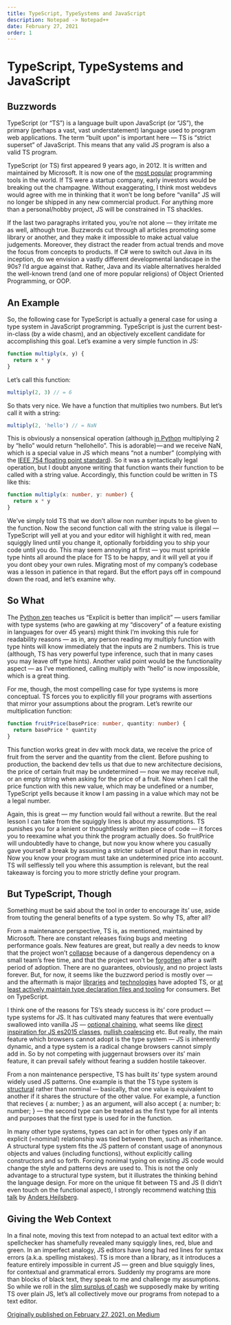 ```yaml
---
title: TypeScript, TypeSystems and JavaScript
description: Notepad -> Notepad++
date: February 27, 2021
order: 1
---
```


# TypeScript, TypeSystems and JavaScript
<md-read-time :minutes="minutes"></md-read-time>

## Buzzwords

TypeScript (or “TS”) is a language built upon JavaScript (or “JS”), the primary (perhaps a vast, vast understatement) language used to program web applications. The term “built upon” is important here — TS is “strict superset” of JavaScript. This means that any valid JS program is also a valid TS program.

TypeScript (or TS) first appeared 9 years ago, in 2012\. It is written and maintained by Microsoft. It is now one of the [most popular](https://venturebeat.com/2020/12/02/github-python-and-typescript-gain-popularity-among-programming-languages/) programming tools in the world. If TS were a startup company, early investors would be breaking out the champagne. Without exaggerating, I think most webdevs would agree with me in thinking that it won’t be long before “vanilla” JS will no longer be shipped in any new commercial product. For anything more than a personal/hobby project, JS will be constrained in TS shackles.

If the last two paragraphs irritated you, you’re not alone — they irritate me as well, although true. Buzzwords cut through all articles promoting some library or another, and they make it impossible to make actual value judgements. Moreover, they distract the reader from actual trends and move the focus from concepts to products. If C# were to switch out Java in its inception, do we envision a vastly different developmental landscape in the 90s? I’d argue against that. Rather, Java and its viable alternatives heralded the well-known trend (and one of more popular religions) of Object Oriented Programming, or OOP.

## An Example

So, the following case for TypeScript is actually a general case for using a type system in JavaScript programming. TypeScript is just the current best-in-class (by a wide chasm), and an objectively excellent candidate for accomplishing this goal. Let’s examine a very simple function in JS:

```javascript
function multiply(x, y) {
  return x * y
}
```

Let’s call this function:

```javascript
multiply(2, 3) // = 6
```

So thats very nice. We have a function that multiplies two numbers. But let’s call it with a string:

```javascript
multiply(2, 'hello') // = NaN
```

This is obviously a nonsensical operation (although [in Python](https://www.pythoncentral.io/use-python-multiply-strings/) multiplying 2 by “hello” would return “hellohello”. This is adorable) — and we receive NaN, which is a special value in JS which means “not a number” (complying with the [IEEE 754 floating point standard](https://en.wikipedia.org/wiki/NaN)). So it was a syntactically legal operation, but I doubt anyone writing that function wants their function to be called with a string value. Accordingly, this function could be written in TS like this:

```typescript
function multiply(x: number, y: number) {
  return x * y
}
```

We’ve simply told TS that we don’t allow non number inputs to be given to the function. Now the second function call with the string value is illegal — TypeScript will yell at you and your editor will highlight it with red, mean squiggly lined until you change it, optionally forbidding you to ship your code until you do. This may seem annoying at first — you must sprinkle type hints all around the place for TS to be happy, and it will yell at you if you dont obey your own rules. Migrating most of my company’s codebase was a lesson in patience in that regard. But the effort pays off in compound down the road, and let’s examine why.

## So What

The [Python zen](https://www.python.org/dev/peps/pep-0020/) teaches us “Explicit is better than implicit” — users familiar with type systems (who are gawking at my “discovery” of a feature existing in languages for over 45 years) might think I’m invoking this rule for readability reasons — as in, any person reading my multiply function with type hints will know immediately that the inputs are 2 numbers. This is true (although, TS has very powerful type inference, such that in many cases you may leave off type hints). Another valid point would be the functionality aspect — as I’ve mentioned, calling multiply with “hello” is now impossible, which is a great thing.

For me, though, the most compelling case for type systems is more conceptual. TS forces you to explicitly fill your programs with assertions that mirror your assumptions about the program. Let’s rewrite our multiplication function:

```typescript
function fruitPrice(basePrice: number, quantity: number) {
  return basePrice * quantity
}
```

This function works great in dev with mock data, we receive the price of fruit from the server and the quantity from the client. Before pushing to production, the backend dev tells us that due to new architecture decisions, the price of certain fruit may be undetermined — now we may receive null, or an empty string when asking for the price of a fruit. Now when I call the price function with this new value, which may be undefined or a number, TypeScript yells because it know I am passing in a value which may not be a legal number.

Again, this is great — my function would fail without a rewrite. But the real lesson I can take from the squiggly lines is about my assumptions. TS punishes you for a lenient or thoughtlessly written piece of code — it forces you to reexamine what you think the program actually does. So fruitPrice will undoubtedly have to change, but now you know where you casually gave yourself a break by assuming a stricter subset of input than in reality. Now you know your program must take an undetermined price into account. TS will selflessly tell you where this assumption is relevant, but the real takeaway is forcing you to more strictly define your program.

## But TypeScript, Though

Something must be said about the tool in order to encourage its’ use, aside from touting the general benefits of a type system. So why TS, after all?

From a maintenance perspective, TS is, as mentioned, maintained by Microsoft. There are constant releases fixing bugs and meeting performance goals. New features are great, but really a dev needs to know that the project won’t [collapse](https://www.theregister.com/2020/03/26/corejs_maintainer_jailed_code_release/) because of a dangerous dependency on a small team’s free time, and that the project won’t be [forgotten](https://en.wikipedia.org/wiki/CoffeeScript) after a swift period of adoption. There are no guarantees, obviously, and no project lasts forever. But, for now, it seems like the buzzword period is mostly over — and the aftermath is major [libraries](https://angular.io/guide/typescript-configuration) and [technologies](https://deno.land/) have adopted TS, or [at least actively maintain type declaration files and tooling](https://reactjs.org/docs/static-type-checking.html#typescript) for consumers. Bet on TypeScript.

I think one of the reasons for TS’s steady success is its’ core product — type systems for JS. It has cultivated many features that were eventually swallowed into vanilla JS — [optional chaining](https://www.typescriptlang.org/docs/handbook/release-notes/typescript-3-7.html#optional-chaining), what seems like [direct inspiration for JS es2015 classes](https://www.typescriptlang.org/docs/handbook/classes.html), [nullish coalescing](https://www.typescriptlang.org/docs/handbook/release-notes/typescript-3-7.html#nullish-coalescing) etc. But really, the main feature which browsers cannot adopt is the type system — JS is inherently dynamic, and a type system is a radical change browsers cannot simply add in. So by not competing with juggernaut browsers over its’ main feature, it can prevail safely without fearing a sudden hostile takeover.

From a non maintenance perspective, TS has built its’ type system around widely used JS patterns. One example is that the TS type system is [structural](https://en.wikipedia.org/wiki/Structural_type_system) rather than nominal — basically, that one value is equivalent to another if it shares the structure of the other value. For example, a function that recieves { a: number; } as an argument, will also accept { a: number; b: number; } — the second type can be treated as the first type for all intents and purposes that the first type is used for in the function.

In many other type systems, types can act in for other types only if an explicit (=nominal) relationship was tied between them, such as inheritance. A structural type system fits the JS pattern of constant usage of anonynous objects and values (including functions), without explicitly calling constructors and so forth. Forcing nonimal typing on existing JS code would change the style and patterns devs are used to. This is not the only advantage to a structural type system, but it illustrates the thinking behind the language design. For more on the unique fit between TS and JS (I didn’t even touch on the functional aspect), I strongly recommend watching [this talk](https://www.youtube.com/watch?v=jmPZztKIFf4) by [Anders Hejlsberg](https://en.wikipedia.org/wiki/Anders_Hejlsberg).

## Giving the Web Context

In a final note, moving this text from notepad to an actual text editor with a spellchecker has shamefully revealed many squiggly lines, red, blue and green. In an imperfect analogy, JS editors have long had red lines for syntax errors (a.k.a. spelling mistakes). TS is more than a library, as it introduces a feature entirely impossible in current JS — green and blue squiggly lines, for contextual and grammatical errors. Suddenly my programs are more than blocks of black text, they speak to me and challenge my assumptions. So while we roll in the [slim surplus of cash](https://insights.stackoverflow.com/survey/2020#technology-what-languages-are-associated-with-the-highest-salaries-worldwide) we supposedly make by writing TS over plain JS, let’s all collectively move our programs from notepad to a text editor.

[Originally published on February 27, 2021, on Medium](https://medium.com/@netanel.t.haber/typescript-typesystems-and-javascript-83153f249ce3?source=post_page-----83153f249ce3--------------------------------)
